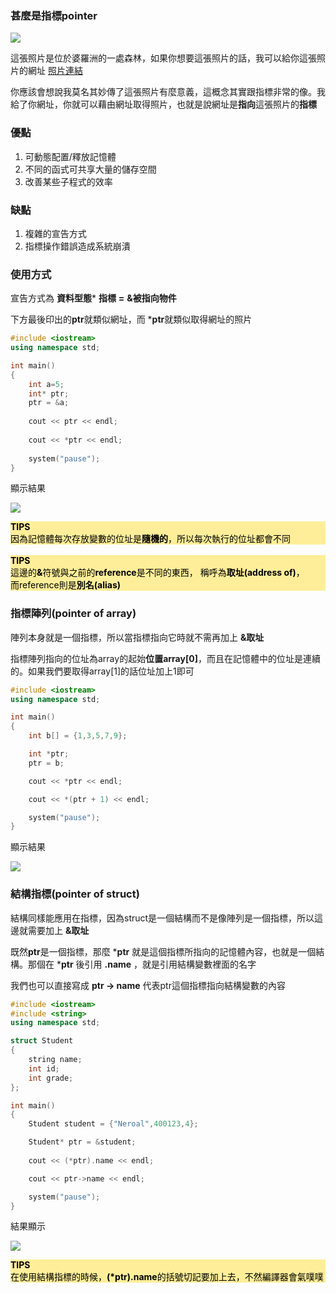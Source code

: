 ### 甚麼是指標pointer

![](https://i.imgur.com/HDQ9Ig8.jpg)

這張照片是位於婆羅洲的一處森林，如果你想要這張照片的話，我可以給你這張照片的網址
 [照片連結](https://i.imgur.com/HDQ9Ig8.jpg "https://i.imgur.com/HDQ9Ig8.jpg") 

你應該會想說我莫名其妙傳了這張照片有麼意義，這概念其實跟指標非常的像。我給了你網址，你就可以藉由網址取得照片，也就是說網址是**指向**這張照片的**指標**

### 優點
1. 可動態配置/釋放記憶體
2. 不同的函式可共享大量的儲存空間
3. 改善某些子程式的效率

### 缺點
1. 複雜的宣告方式
2. 指標操作錯誤造成系統崩潰

### 使用方式
宣告方式為 **資料型態*** **指標** **=** **&被指向物件**

下方最後印出的**ptr**就類似網址，而 ***ptr**就類似取得網址的照片

```c++
#include <iostream>
using namespace std;

int main()
{
    int a=5;
    int* ptr;
    ptr = &a;
    
    cout << ptr << endl;
    
    cout << *ptr << endl;
    
    system("pause");
}

```
顯示結果

![](https://i.imgur.com/upXupV4.png)

<div style="background-color:#FFEE99;">
<b><font color="black"> TIPS</font></b>
<br>
<font color="black">因為記憶體每次存放變數的位址是<b>隨機的</b>，所以每次執行的位址都會不同<br> </font>
</div>

<br>

<div style="background-color:#FFEE99;">
<b><font color="black"> TIPS</font></b>
<br>
<font color="black">這邊的<b>&</b>符號與之前的<b>reference</b>是不同的東西，
稱呼為<b>取址(address of)</b>，<br>而reference則是<b>別名(alias)</b><br> </font>
</div>



### 指標陣列(pointer of array)
陣列本身就是一個指標，所以當指標指向它時就不需再加上 **&取址** 

指標陣列指向的位址為array的起始**位置array[0]**，而且在記憶體中的位址是連續的。如果我們要取得array[1]的話位址加上1即可
```c++
#include <iostream>
using namespace std;

int main()
{
    int b[] = {1,3,5,7,9};

    int *ptr;
    ptr = b;

    cout << *ptr << endl;

    cout << *(ptr + 1) << endl;

    system("pause");
}

```

顯示結果 

![](https://i.imgur.com/vBWcBdW.png)

### 結構指標(pointer of struct)
結構同樣能應用在指標，因為struct是一個結構而不是像陣列是一個指標，所以這邊就需要加上 **&取址**

既然**ptr**是一個指標，那麼 ***ptr** 就是這個指標所指向的記憶體內容，也就是一個結構。那個在 ***ptr** 後引用 **.name** ，就是引用結構變數裡面的名字

我們也可以直接寫成 **ptr -> name** 代表ptr這個指標指向結構變數的內容

```c++
#include <iostream>
#include <string>
using namespace std;

struct Student
{
    string name;
    int id;
    int grade;
};

int main()
{
    Student student = {"Neroal",400123,4};

    Student* ptr = &student;
    
    cout << (*ptr).name << endl;

    cout << ptr->name << endl;

    system("pause");
}
```
結果顯示 

![](https://i.imgur.com/16qGCiz.png)

<div style="background-color:#FFEE99;">
<b><font color="black"> TIPS</font></b>
<br>
<font color="black">在使用結構指標的時候，<b>(*ptr).name</b>的括號切記要加上去，不然編譯器會氣噗噗<br> </font>
</div>

<br>





